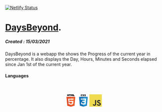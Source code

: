 [![Netlify Status](https://api.netlify.com/api/v1/badges/c5d145f6-0c47-4e9f-bb08-4749e8700731/deploy-status)](https://app.netlify.com/sites/daysbeyond/deploys)

# <a href="https://daysbeyond.netlify.app/" target="_blank">DaysBeyond<a/>. <br>
##### Created : 15/03/2021

DaysBeyond is a webapp the shows the Progress of the current year in percentage. It also displays the Day, Hours, Minutes and Seconds elapsed since Jan 1st of the current year.

#### Languages
<div style="display: flex; justify-content: center; align-items: center; padding: 1em;">
      <img
        alt="HTML5"
        title="HTML"
        width="40px"
        style="margin: 20px 0;"
        src="https://raw.githubusercontent.com/github/explore/80688e429a7d4ef2fca1e82350fe8e3517d3494d/topics/html/html.png"
      />
      <img
        alt="CSS3"
        title="CSS"      
        width="40px"
        style="margin: 20px 0;"
        src="https://raw.githubusercontent.com/github/explore/80688e429a7d4ef2fca1e82350fe8e3517d3494d/topics/css/css.png"
      />
      <img
        alt="JS"
        title="JavaScript"
        width="40px"
        style="margin: 20px 0;"
        src="https://raw.githubusercontent.com/github/explore/80688e429a7d4ef2fca1e82350fe8e3517d3494d/topics/javascript/javascript.png"
      />
</div>

